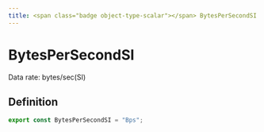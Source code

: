 ```yaml
---
title: <span class="badge object-type-scalar"></span> BytesPerSecondSI
---
```

# <span class="badge object-type-scalar"></span> BytesPerSecondSI

Data rate: bytes/sec(SI)

## Definition

```typescript
export const BytesPerSecondSI = "Bps";

```
